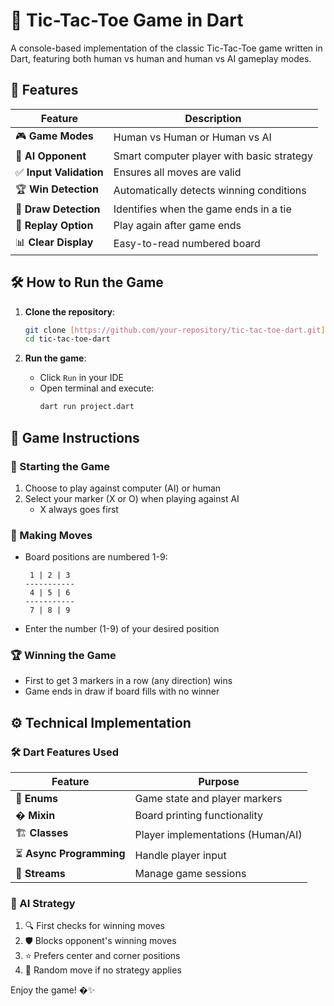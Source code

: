 # 🎯 Tic-Tac-Toe Game in Dart

A console-based implementation of the classic Tic-Tac-Toe game written in Dart, featuring both human vs human and human vs AI gameplay modes.

## 🚀 Features

| Feature | Description |
|---------|-------------|
| 🎮 **Game Modes** | Human vs Human or Human vs AI |
| 🤖 **AI Opponent** | Smart computer player with basic strategy |
| ✅ **Input Validation** | Ensures all moves are valid |
| 🏆 **Win Detection** | Automatically detects winning conditions |
| 🤝 **Draw Detection** | Identifies when the game ends in a tie |
| 🔄 **Replay Option** | Play again after game ends |
| 📊 **Clear Display** | Easy-to-read numbered board |

## 🛠️ How to Run the Game

1. **Clone the repository**:
   ```bash
   git clone [https://github.com/your-repository/tic-tac-toe-dart.git](https://github.com/marahsaadeh/Tic-Tac-Toe.git)
   cd tic-tac-toe-dart
   ```

2. **Run the game**:
   - Click `Run` in your IDE
   - Open terminal and execute:
     ```bash
     dart run project.dart
     ```

## 📖 Game Instructions

### 🏁 Starting the Game
1. Choose to play against computer (AI) or human
2. Select your marker (X or O) when playing against AI
   - X always goes first

### 🎲 Making Moves
- Board positions are numbered 1-9:
  ```
   1 | 2 | 3 
  -----------
   4 | 5 | 6 
  -----------
   7 | 8 | 9 
  ```
- Enter the number (1-9) of your desired position

### 🏆 Winning the Game
- First to get 3 markers in a row (any direction) wins
- Game ends in draw if board fills with no winner

## ⚙️ Technical Implementation

### 🛠️ Dart Features Used
| Feature | Purpose |
|---------|---------|
| 🧩 **Enums** | Game state and player markers |
| � **Mixin** | Board printing functionality |
| 🏗️ **Classes** | Player implementations (Human/AI) |
| ⏳ **Async Programming** | Handle player input |
| 🌊 **Streams** | Manage game sessions |

### 🤖 AI Strategy
1. 🔍 First checks for winning moves
2. 🛡️ Blocks opponent's winning moves
3. ⭐ Prefers center and corner positions
4. 🎲 Random move if no strategy applies


Enjoy the game! �✨
```
